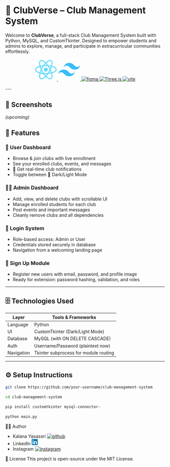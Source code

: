 
# 🏫 ClubVerse – Club Management System

Welcome to **ClubVerse**, a full-stack Club Management System built with Python, MySQL, and CustomTkinter. Designed to empower students and admins to explore, manage, and participate in extracurricular communities effortlessly.

<p align="center"> 
<a href="https://react.dev/" target="_blank" rel="noreferrer"> <img src="https://raw.githubusercontent.com/devicons/devicon/master/icons/react/react-original.svg" alt="react" width="70" height="70"/> </a>
<a href="https://tailwindcss.com/" target="_blank" rel="noreferrer"> <img src="https://raw.githubusercontent.com/devicons/devicon/master/icons/tailwindcss/tailwindcss-original.svg" alt="tailwindcss" width="70" height="70"/> </a>
<a href="https://www.figma.com/" target="_blank" rel="noreferrer"> <img src="https://attact.co/_next/image?url=%2Fframer-motion-logo.png&w=1080&q=75" alt="figma" width="90" height="80"/> </a>
<a href="https://www.w3schools.com/html/" target="_blank" rel="noreferrer"> <img src="https://skillicons.dev/icons?i=threejs" alt="Three.js" width="70" height="70"/> </a> 
 <a href="https://www.w3schools.com/html/" target="_blank" rel="noreferrer"> <img src="https://skillicons.dev/icons?i=vite" alt="vite" width="70" height="70"/> </a>
</p>
---

## 📸 Screenshots

*(upcoming)*

## 🎯 Features

### 👥 User Dashboard
- Browse & join clubs with live enrollment
- See your enrolled clubs, events, and messages
- 🔔 Get real-time club notifications
- Toggle between 🔦 Dark/Light Mode

### 🧑‍💼 Admin Dashboard
- Add, view, and delete clubs with scrollable UI
- Manage enrolled students for each club
- Post events and important messages
- Cleanly remove clubs and all dependencies

### 🔐 Login System
- Role-based access: Admin or User
- Credentials stored securely in database
- Navigation from a welcoming landing page

### 📝 Sign Up Module
- Register new users with email, password, and profile image
- Ready for extension: password hashing, validation, and roles

---

## 🗄️ Technologies Used

| Layer        | Tools & Frameworks             |
|-------------|--------------------------------|
| Language     | Python                         |
| UI           | CustomTkinter (Dark/Light Mode)|
| Database     | MySQL (with ON DELETE CASCADE) |
| Auth         | Username/Password (plaintext now)|
| Navigation   | Tkinter subprocess for module routing|

---

## ⚙️ Setup Instructions

```bash
git clone https://github.com/your-username/club-management-system
```
```sh
cd club-management-system
```
```sh
pip install customtkinter mysql-connector-
```
```sh
python main.py
```

👨‍💻 Author
 
- Kalana Yasassri  <a href="https://github.com/DarkFeed2005" target="_blank" rel="noreferrer"> <img src="https://skillicons.dev/icons?i=github" alt="github" width="20" height="20"/> </a>
- LinkedIn <a href="https://www.linkedin.com/in/kalana-yasassri-684591251/" target="_blank" rel="noreferrer"> <img src="https://raw.githubusercontent.com/devicons/devicon/master/icons/linkedin/linkedin-original.svg" alt="linkedin" width="20" height="20"/> </a>
- Instagram <a href="https://www.instagram.com/kalana_yasassri/" target="_blank" rel="noreferrer"> <img src="https://skillicons.dev/icons?i=instagram" alt="instagram" width="20" height="20"/> </a> 
  
🎨 License
This project is open-source under the MIT License.
